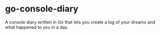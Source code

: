 # go-console-diary
A console diary written in Go that lets you create a log of your dreams and what happened to you in a day.
